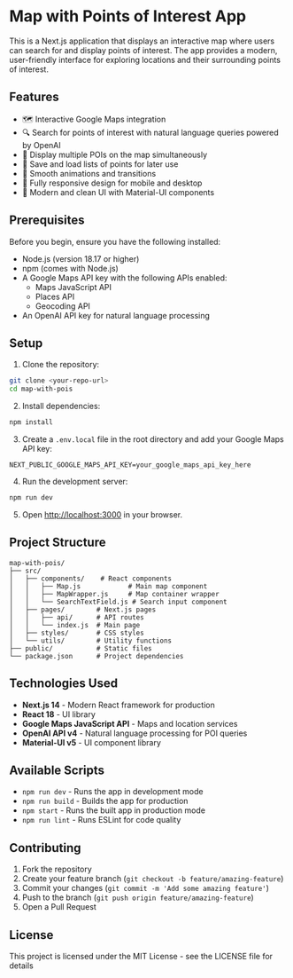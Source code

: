 # Map with Points of Interest App

This is a Next.js application that displays an interactive map where users can search for and display points of interest. The app provides a modern, user-friendly interface for exploring locations and their surrounding points of interest.

## Features
- 🗺️ Interactive Google Maps integration
- 🔍 Search for points of interest with natural language queries powered by OpenAI
- 📍 Display multiple POIs on the map simultaneously
- 💾 Save and load lists of points for later use
- 💫 Smooth animations and transitions
- 📱 Fully responsive design for mobile and desktop
- 🎨 Modern and clean UI with Material-UI components

## Prerequisites

Before you begin, ensure you have the following installed:
- Node.js (version 18.17 or higher)
- npm (comes with Node.js)
- A Google Maps API key with the following APIs enabled:
  - Maps JavaScript API
  - Places API
  - Geocoding API
- An OpenAI API key for natural language processing

## Setup

1. Clone the repository:
```bash
git clone <your-repo-url>
cd map-with-pois
```

2. Install dependencies:
```bash
npm install
```

3. Create a `.env.local` file in the root directory and add your Google Maps API key:
```
NEXT_PUBLIC_GOOGLE_MAPS_API_KEY=your_google_maps_api_key_here
```

4. Run the development server:
```bash
npm run dev
```

5. Open [http://localhost:3000](http://localhost:3000) in your browser.

## Project Structure

```
map-with-pois/
├── src/
│   ├── components/    # React components
│   │   ├── Map.js            # Main map component
│   │   ├── MapWrapper.js     # Map container wrapper
│   │   └── SearchTextField.js # Search input component
│   ├── pages/        # Next.js pages
│   │   ├── api/      # API routes
│   │   └── index.js  # Main page
│   ├── styles/       # CSS styles
│   └── utils/        # Utility functions
├── public/           # Static files
└── package.json      # Project dependencies
```

## Technologies Used
- **Next.js 14** - Modern React framework for production
- **React 18** - UI library
- **Google Maps JavaScript API** - Maps and location services
- **OpenAI API v4** - Natural language processing for POI queries
- **Material-UI v5** - UI component library

## Available Scripts

- `npm run dev` - Runs the app in development mode
- `npm run build` - Builds the app for production
- `npm start` - Runs the built app in production mode
- `npm run lint` - Runs ESLint for code quality

## Contributing

1. Fork the repository
2. Create your feature branch (`git checkout -b feature/amazing-feature`)
3. Commit your changes (`git commit -m 'Add some amazing feature'`)
4. Push to the branch (`git push origin feature/amazing-feature`)
5. Open a Pull Request

## License

This project is licensed under the MIT License - see the LICENSE file for details
